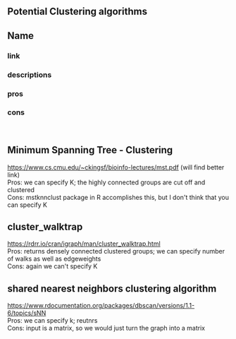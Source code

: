 ## Potential Clustering algorithms

## Name
### link
### descriptions
### pros
### cons 

<br>

## Minimum Spanning Tree - Clustering <br>
https://www.cs.cmu.edu/~ckingsf/bioinfo-lectures/mst.pdf (will find better link) <br>
Pros: we can specify K; the highly connected groups are cut off and clustered <br>
Cons: mstknnclust package in R accomplishes this, but I don't think that you can specify K <br>


## cluster_walktrap <br>
https://rdrr.io/cran/igraph/man/cluster_walktrap.html <br>
Pros: returns densely connected clustered groups; we can specify number of walks as well as edgeweights <br>
Cons: again we can't specify K <br>


## shared nearest neighbors clustering algorithm <br>
https://www.rdocumentation.org/packages/dbscan/versions/1.1-6/topics/sNN <br>
Pros: we can specify k; reutnrs  <br>
Cons: input is a matrix, so we would just turn the graph into a matrix <br>
